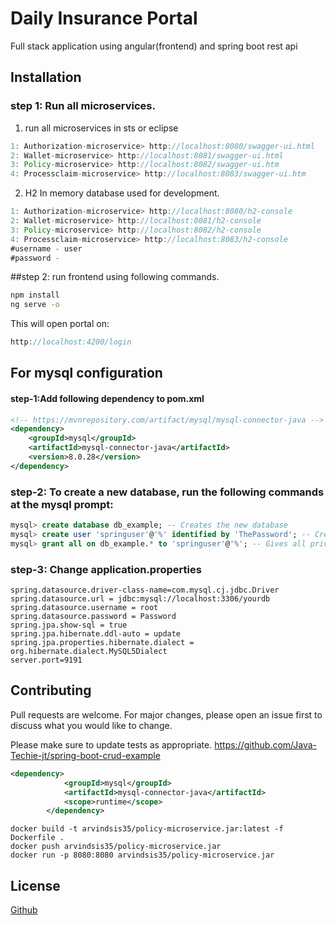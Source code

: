 # Daily Insurance Portal

Full stack application using angular(frontend) and spring boot rest api

## Installation
### step 1: Run all microservices.
1. run all microservices in sts or eclipse
```java
1: Authorization-microservice> http://localhost:8080/swagger-ui.html
2: Wallet-microservice> http://localhost:8081/swagger-ui.html
3: Policy-microservice> http://localhost:8082/swagger-ui.htm
4: Processclaim-microservice> http://localhost:8083/swagger-ui.htm
```
2. H2 In memory database used for development.
```java
1: Authorization-microservice> http://localhost:8080/h2-console
2: Wallet-microservice> http://localhost:8081/h2-console
3: Policy-microservice> http://localhost:8082/h2-console
4: Processclaim-microservice> http://localhost:8083/h2-console
#username - user
#password - 
```

##step 2: run frontend using following commands.


```bash
npm install
ng serve -o
```
This will open portal on:
```java
http://localhost:4200/login
```


## For mysql configuration

#### step-1:Add following dependency to pom.xml

```xml
<!-- https://mvnrepository.com/artifact/mysql/mysql-connector-java -->
<dependency>
    <groupId>mysql</groupId>
    <artifactId>mysql-connector-java</artifactId>
    <version>8.0.28</version>
</dependency>

```

### step-2: To create a new database, run the following commands at the mysql prompt:
```sql
mysql> create database db_example; -- Creates the new database
mysql> create user 'springuser'@'%' identified by 'ThePassword'; -- Creates the user
mysql> grant all on db_example.* to 'springuser'@'%'; -- Gives all privileges to the new user on the newly created database
```
### step-3: Change application.properties 
```properties
spring.datasource.driver-class-name=com.mysql.cj.jdbc.Driver
spring.datasource.url = jdbc:mysql://localhost:3306/yourdb
spring.datasource.username = root
spring.datasource.password = Password
spring.jpa.show-sql = true
spring.jpa.hibernate.ddl-auto = update
spring.jpa.properties.hibernate.dialect = org.hibernate.dialect.MySQL5Dialect
server.port=9191
```

## Contributing
Pull requests are welcome. For major changes, please open an issue first to discuss what you would like to change.

Please make sure to update tests as appropriate.
https://github.com/Java-Techie-jt/spring-boot-crud-example
```xml
<dependency>
            <groupId>mysql</groupId>
            <artifactId>mysql-connector-java</artifactId>
            <scope>runtime</scope>
        </dependency>
```
```shell
docker build -t arvindsis35/policy-microservice.jar:latest -f Dockerfile .
docker push arvindsis35/policy-microservice.jar
docker run -p 8080:8080 arvindsis35/policy-microservice.jar
```
## License
[Github](https://github.com/arvindsis11)
